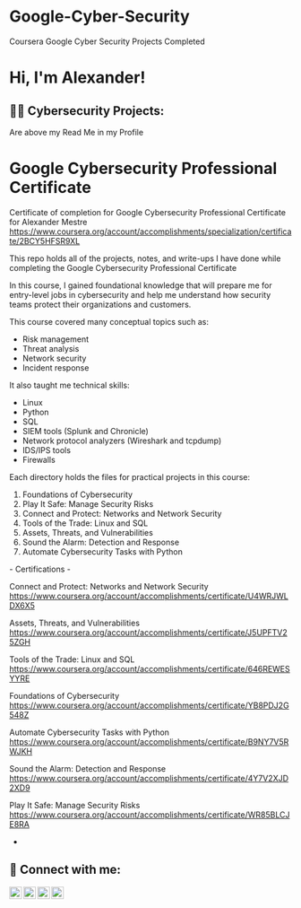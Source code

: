 # Google-Cyber-Security
Coursera Google Cyber Security Projects Completed



<h1>Hi, I'm Alexander! </h1>

<h2>👨‍💻 Cybersecurity Projects:</h2>
Are above my Read Me in my Profile

# Google Cybersecurity Professional Certificate

Certificate of completion for Google Cybersecurity Professional Certificate for Alexander Mestre https://www.coursera.org/account/accomplishments/specialization/certificate/2BCY5HFSR9XL


This repo holds all of the projects, notes, and write-ups I have done while completing the Google Cybersecurity Professional Certificate


In this course, I gained foundational knowledge that will prepare me for entry-level jobs in cybersecurity and help me understand how security teams protect their organizations and customers. 

This course covered many conceptual topics such as:
  * Risk management
  * Threat analysis
  * Network security
  * Incident response

It also taught me technical skills:
  * Linux
  * Python
  * SQL
  * SIEM tools (Splunk and Chronicle)
  * Network protocol analyzers (Wireshark and tcpdump)
  * IDS/IPS tools
  * Firewalls

Each directory holds the files for practical projects in this course: 
  1. Foundations of Cybersecurity
  2. Play It Safe: Manage Security Risks
  3. Connect and Protect: Networks and Network Security
  4. Tools of the Trade: Linux and SQL
  5. Assets, Threats, and Vulnerabilities
  6. Sound the Alarm: Detection and Response
  7. Automate Cybersecurity Tasks with Python
  
 

<hs> - Certifications - </h2>

Connect and Protect: Networks and Network Security
https://www.coursera.org/account/accomplishments/certificate/U4WRJWLDX6X5

Assets, Threats, and Vulnerabilities
https://www.coursera.org/account/accomplishments/certificate/J5UPFTV25ZGH

Tools of the Trade: Linux and SQL
https://www.coursera.org/account/accomplishments/certificate/646REWESYYRE

Foundations of Cybersecurity
https://www.coursera.org/account/accomplishments/certificate/YB8PDJ2G548Z

Automate Cybersecurity Tasks with Python
https://www.coursera.org/account/accomplishments/certificate/B9NY7V5RWJKH

Sound the Alarm: Detection and Response
https://www.coursera.org/account/accomplishments/certificate/4Y7V2XJD2XD9

Play It Safe: Manage Security Risks
https://www.coursera.org/account/accomplishments/certificate/WR85BLCJE8RA

- 
<h2> 🤳 Connect with me:</h2>

[<img align="left" alt="JoshMadakor | YouTube" width="22px" src="https://cdn.jsdelivr.net/npm/simple-icons@v3/icons/youtube.svg" />][youtube]
[<img align="left" alt="JoshMadakor | Twitter" width="22px" src="https://cdn.jsdelivr.net/npm/simple-icons@v3/icons/twitter.svg" />][twitter]
[<img align="left" alt="JoshMadakor | LinkedIn" width="22px" src="https://cdn.jsdelivr.net/npm/simple-icons@v3/icons/linkedin.svg" />][linkedin]
[<img align="left" alt="JoshMadakor | Instagram" width="22px" src="https://cdn.jsdelivr.net/npm/simple-icons@v3/icons/instagram.svg" />][instagram]

[twitter]: https://twitter.com/joshmadakor
[youtube]: https://www.youtube.com/c/joshmadakor
[instagram]: https://www.instagram.com/joshmadakor/
[linkedin]: https://linkedin.com/in/joshmadakor

<!--
**alexmestre88/alexmestre88** is a ✨ _special_ ✨ repository because its `README.md` (this file) appears on your GitHub profile.

Here are some ideas to get you started:

- 🔭 I’m currently working on ...
- 🌱 I’m currently learning ...
- 👯 I’m looking to collaborate on ...
- 🤔 I’m looking for help with ...
- 💬 Ask me about ...
- 📫 How to reach me: ...
- 😄 Pronouns: ...
- ⚡ Fun fact: ...
-->
